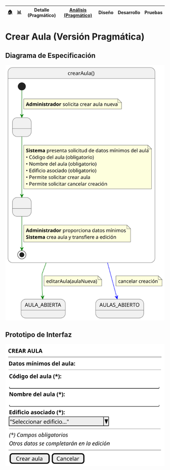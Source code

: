 <div align=right>
 
|[🏠️](../../../README.md)|[ 📊](https://raw.githubusercontent.com/mmasias/pySigHor/main/images/RUP/99-seguimiento/diagrama-contexto-administrador.svg)|**Detalle (Pragmático)**|[Análisis (Pragmático)](../../../01-analisis/casos-uso/crearAula/README.md)|Diseño|Desarrollo|Pruebas|
|-|-|-|-|-|-|-|

</div>

# Crear Aula (Versión Pragmática)

## Diagrama de Especificación

<div align=center>

![crearAula](/images/RUP/00-casos-uso/02-detalle/crearAula/crearAula.svg)

</div>

## Prototipo de Interfaz

<div align=center>

![crearAula-wireframe](/images/RUP/00-casos-uso/02-detalle/crearAula/crearAula-wireframe.svg)

</div>
